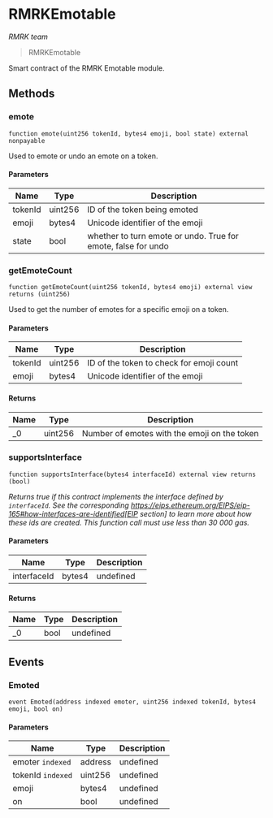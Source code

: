 # RMRKEmotable

*RMRK team*

> RMRKEmotable

Smart contract of the RMRK Emotable module.



## Methods

### emote

```solidity
function emote(uint256 tokenId, bytes4 emoji, bool state) external nonpayable
```

Used to emote or undo an emote on a token.



#### Parameters

| Name | Type | Description |
|---|---|---|
| tokenId | uint256 | ID of the token being emoted |
| emoji | bytes4 | Unicode identifier of the emoji |
| state | bool | whether to turn emote or undo. True for emote, false for undo |

### getEmoteCount

```solidity
function getEmoteCount(uint256 tokenId, bytes4 emoji) external view returns (uint256)
```

Used to get the number of emotes for a specific emoji on a token.



#### Parameters

| Name | Type | Description |
|---|---|---|
| tokenId | uint256 | ID of the token to check for emoji count |
| emoji | bytes4 | Unicode identifier of the emoji |

#### Returns

| Name | Type | Description |
|---|---|---|
| _0 | uint256 | Number of emotes with the emoji on the token |

### supportsInterface

```solidity
function supportsInterface(bytes4 interfaceId) external view returns (bool)
```



*Returns true if this contract implements the interface defined by `interfaceId`. See the corresponding https://eips.ethereum.org/EIPS/eip-165#how-interfaces-are-identified[EIP section] to learn more about how these ids are created. This function call must use less than 30 000 gas.*

#### Parameters

| Name | Type | Description |
|---|---|---|
| interfaceId | bytes4 | undefined |

#### Returns

| Name | Type | Description |
|---|---|---|
| _0 | bool | undefined |



## Events

### Emoted

```solidity
event Emoted(address indexed emoter, uint256 indexed tokenId, bytes4 emoji, bool on)
```





#### Parameters

| Name | Type | Description |
|---|---|---|
| emoter `indexed` | address | undefined |
| tokenId `indexed` | uint256 | undefined |
| emoji  | bytes4 | undefined |
| on  | bool | undefined |



